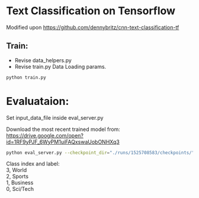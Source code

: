 # Text Classification on Tensorflow

Modified upon https://github.com/dennybritz/cnn-text-classification-tf

## Train:  

- Revise data_helpers.py  
- Revise train.py Data Loading params.
```bash
python train.py
```

# Evaluataion:

Set input_data_file inside eval_server.py

Download the most recent trained model from:  
https://drive.google.com/open?id=1RF9yPJF_6WyPM1uiFAQxswaUobONHXq3

```bash
python eval_server.py --checkpoint_dir="./runs/1525708583/checkpoints/" --input_data_file="./data/four_class/class_fou.test"
```

Class index and label:  
3, World  
2, Sports  
1, Business  
0, Sci/Tech  
